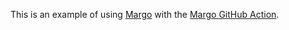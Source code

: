 This is an example of using [Margo][] with the [Margo GitHub Action][Margo-GHA].

[Margo]:  https://github.com/integer32llc/margo
[Margo-GHA]:  https://github.com/integer32llc/margo-actions
